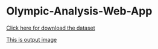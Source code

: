 # Olympic-Analysis-Web-App

[Click here for download the dataset](https://www.kaggle.com/datasets/heesoo37/120-years-of-olympic-history-athletes-and-results)  
  
    
[This is output image](https://github.com/adipratapthakur/olympic-analysis-web-app/blob/main/images/Screenshot%20(544).png)
